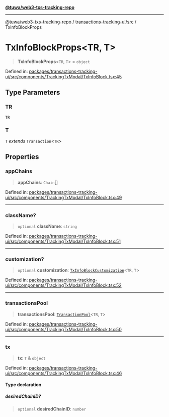 [**@tuwa/web3-txs-tracking-repo**](../../../README.md)

***

[@tuwa/web3-txs-tracking-repo](../../../README.md) / [transactions-tracking-ui/src](../README.md) / TxInfoBlockProps

# TxInfoBlockProps\<TR, T\>

> **TxInfoBlockProps**\<`TR`, `T`\> = `object`

Defined in: [packages/transactions-tracking-ui/src/components/TrackingTxModal/TxInfoBlock.tsx:45](https://github.com/TuwaIO/web3-transactions-tracking/blob/abe6a4ef558cb29a4aef96fbcfa8c4d1e494d79d/packages/transactions-tracking-ui/src/components/TrackingTxModal/TxInfoBlock.tsx#L45)

## Type Parameters

### TR

`TR`

### T

`T` *extends* `Transaction`\<`TR`\>

## Properties

### appChains

> **appChains**: `Chain`[]

Defined in: [packages/transactions-tracking-ui/src/components/TrackingTxModal/TxInfoBlock.tsx:49](https://github.com/TuwaIO/web3-transactions-tracking/blob/abe6a4ef558cb29a4aef96fbcfa8c4d1e494d79d/packages/transactions-tracking-ui/src/components/TrackingTxModal/TxInfoBlock.tsx#L49)

***

### className?

> `optional` **className**: `string`

Defined in: [packages/transactions-tracking-ui/src/components/TrackingTxModal/TxInfoBlock.tsx:51](https://github.com/TuwaIO/web3-transactions-tracking/blob/abe6a4ef558cb29a4aef96fbcfa8c4d1e494d79d/packages/transactions-tracking-ui/src/components/TrackingTxModal/TxInfoBlock.tsx#L51)

***

### customization?

> `optional` **customization**: [`TxInfoBlockCustomization`](TxInfoBlockCustomization.md)\<`TR`, `T`\>

Defined in: [packages/transactions-tracking-ui/src/components/TrackingTxModal/TxInfoBlock.tsx:52](https://github.com/TuwaIO/web3-transactions-tracking/blob/abe6a4ef558cb29a4aef96fbcfa8c4d1e494d79d/packages/transactions-tracking-ui/src/components/TrackingTxModal/TxInfoBlock.tsx#L52)

***

### transactionsPool

> **transactionsPool**: [`TransactionPool`](../../../web3-transactions-tracking-core/src/type-aliases/TransactionPool.md)\<`TR`, `T`\>

Defined in: [packages/transactions-tracking-ui/src/components/TrackingTxModal/TxInfoBlock.tsx:50](https://github.com/TuwaIO/web3-transactions-tracking/blob/abe6a4ef558cb29a4aef96fbcfa8c4d1e494d79d/packages/transactions-tracking-ui/src/components/TrackingTxModal/TxInfoBlock.tsx#L50)

***

### tx

> **tx**: `T` & `object`

Defined in: [packages/transactions-tracking-ui/src/components/TrackingTxModal/TxInfoBlock.tsx:46](https://github.com/TuwaIO/web3-transactions-tracking/blob/abe6a4ef558cb29a4aef96fbcfa8c4d1e494d79d/packages/transactions-tracking-ui/src/components/TrackingTxModal/TxInfoBlock.tsx#L46)

#### Type declaration

##### desiredChainID?

> `optional` **desiredChainID**: `number`
